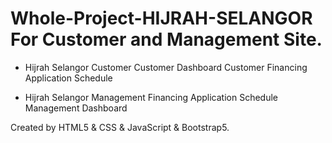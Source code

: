 # Whole-Project-HIJRAH-SELANGOR For Customer and Management Site.

- Hijrah Selangor Customer
Customer Dashboard
Customer Financing Application Schedule

- Hijrah Selangor Management
Financing Application Schedule
Management Dashboard

Created by HTML5 & CSS & JavaScript & Bootstrap5.

